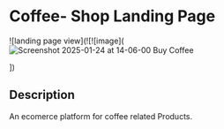 # Coffee- Shop Landing Page 
![landing page view](![![image](![Screenshot 2025-01-24 at 14-06-00 Buy Coffee](https://github.com/user-attachments/assets/1bc28628-a9e6-460f-8da8-44a67c0756a7)

])


## Description
An ecomerce platform for coffee related Products.



